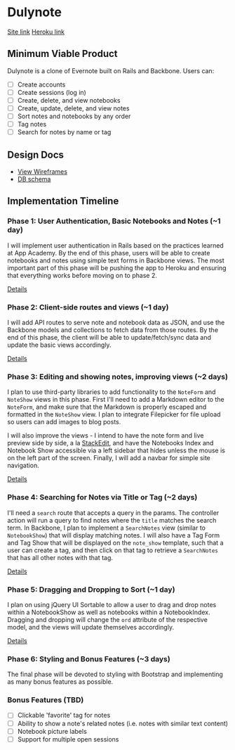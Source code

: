 # Dulynote

[Site link][site]
[Heroku link][heroku]

[site]: http://www.dulynote.io/
[heroku]: https://dulynote.herokuapp.com/

## Minimum Viable Product
Dulynote is a clone of Evernote built on Rails and Backbone. Users can:

- [ ] Create accounts
- [ ] Create sessions (log in)
- [ ] Create, delete, and view notebooks
- [ ] Create, update, delete, and view notes
- [ ] Sort notes and notebooks by any order
- [ ] Tag notes
- [ ] Search for notes by name or tag

## Design Docs
* [View Wireframes][views]
* [DB schema][schema]

[views]: ./docs/views.md
[schema]: ./docs/schema.md

## Implementation Timeline

### Phase 1: User Authentication, Basic Notebooks and Notes (~1 day)
I will implement user authentication in Rails based on the practices learned at
App Academy. By the end of this phase, users will be able to create notebooks and
notes using simple text forms in Backbone views. The most important part of this
phase will be pushing the app to Heroku and ensuring that everything works
before moving on to phase 2.

[Details][phase-one]

### Phase 2: Client-side routes and views (~1 day)
I will add API routes to serve note and notebook data as JSON, and use the Backbone
models and collections to fetch data from those routes. By the end of this
phase, the client will be able to update/fetch/sync data and update the basic views accordingly.

[Details][phase-two]

### Phase 3: Editing and showing notes, improving views (~2 days)
I plan to use third-party libraries to add functionality to the `NoteForm` and
`NoteShow` views in this phase. First I'll need to add a Markdown editor to the
`NoteForm`, and make sure that the Markdown is properly escaped and formatted in
the `NoteShow` view. I plan to integrate Filepicker for file upload so
users can add images to blog posts.

I will also improve the views - I intend to have the note form and live preview side by side,
a la [StackEdit](https://stackedit.io/editor), and have the Notebooks Index and Notebook Show
accessible via a left sidebar that hides unless the mouse is on the left part of the screen. Finally, I will add a navbar for simple site navigation.

[Details][phase-three]

### Phase 4: Searching for Notes via Title or Tag (~2 days)
I'll need a `search` route that accepts a query in the params. The controller
action will run a query to find notes where the `title` matches the search term.
In Backbone, I plan to implement a `SearchNotes` view (similar to `NotebookShow`) that will display matching notes. I will also have a Tag Form and Tag Show that will be displayed on the `note_show` template, such that a user can create a tag, and then click on that tag to retrieve a `SearchNotes`
that has all other notes with that tag.

[Details][phase-four]

### Phase 5: Dragging and Dropping to Sort (~1 day)

I plan on using jQuery UI Sortable to allow a user to drag and drop notes within a NotebookShow
as well as notebooks within a NotebookIndex. Dragging and dropping will change the `ord` attribute
of the respective model, and the views will update themselves accordingly.

[Details][phase-five]

### Phase 6: Styling and Bonus Features (~3 days)
The final phase will be devoted to styling with Bootstrap and implementing
as many bonus features as possible.


### Bonus Features (TBD)
- [ ] Clickable 'favorite' tag for notes
- [ ] Ability to show a note's related notes (i.e. notes with similar text content)
- [ ] Notebook picture labels
- [ ] Support for multiple open sessions

[phase-one]: ./docs/phases/phase1.md
[phase-two]: ./docs/phases/phase2.md
[phase-three]: ./docs/phases/phase3.md
[phase-four]: ./docs/phases/phase4.md
[phase-five]: ./docs/phases/phase5.md
